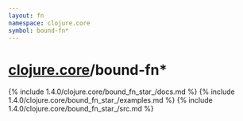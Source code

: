```yaml
---
layout: fn
namespace: clojure.core
symbol: bound-fn*
---
```


# [clojure.core](../)/bound-fn*

{% include 1.4.0/clojure.core/bound_fn_star_/docs.md %}
{% include 1.4.0/clojure.core/bound_fn_star_/examples.md %}
{% include 1.4.0/clojure.core/bound_fn_star_/src.md %}

